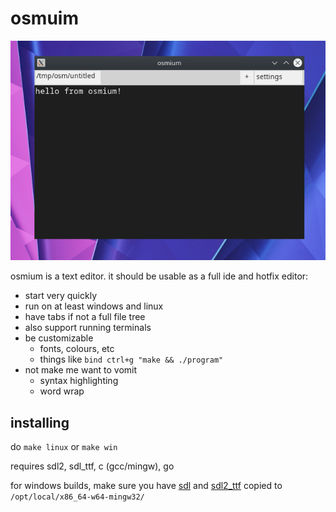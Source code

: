 # osmuim

![hello screenshot](docs/hello.png)

osmium is a text editor. it should be usable as a full ide and hotfix editor:
- start very quickly
- run on at least windows and linux
- have tabs if not a full file tree
- also support running terminals
- be customizable
  - fonts, colours, etc
  - things like `bind ctrl+g "make && ./program"`
- not make me want to vomit
  - syntax highlighting
  - word wrap

## installing
do `make linux` or `make win`

requires sdl2, sdl_ttf, c (gcc/mingw), go

for windows builds, make sure you have [sdl](https://github.com/libsdl-org/SDL/releases/) and [sdl2_ttf](https://github.com/libsdl-org/SDL_ttf/releases/) copied to `/opt/local/x86_64-w64-mingw32/`
